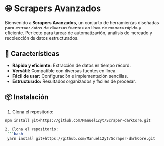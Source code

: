 # 🌐 Scrapers Avanzados  

Bienvenido a **Scrapers Avanzados**, un conjunto de herramientas diseñadas para extraer datos de diversas fuentes en línea de manera rápida y eficiente. Perfecto para tareas de automatización, análisis de mercado y recolección de datos estructurados.  

## 🚀 Características  
- **Rápido y eficiente:** Extracción de datos en tiempo récord.  
- **Versátil:** Compatible con diversas fuentes en línea.  
- **Fácil de usar:** Configuración e implementación sencillas.  
- **Estructurado:** Resultados organizados y fáciles de procesar.  

## 📦 Instalación  
1. Clona el repositorio:  
```bash
npm install git+https://github.com/Manuel12yt/Scraper-darkCore.git

2. Clona el repositorio: 
 ```bash
 yarn install git+https://github.com/Manuel12yt/Scraper-darkCore.git
